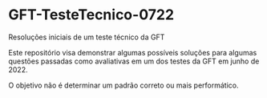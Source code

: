# GFT-TesteTecnico-0722
Resoluções iniciais de um teste técnico da GFT

Este repositório visa demonstrar algumas possíveis soluções para algumas questões passadas como avaliativas em um dos testes da GFT em junho de 2022.

O objetivo não é determinar um padrão correto ou mais performático.
